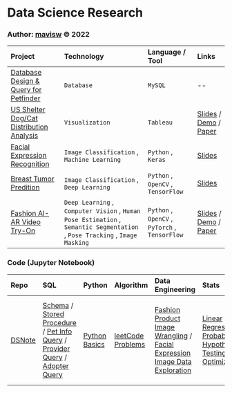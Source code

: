 # Data Science Research
### Author: [mavisw](https://github.com/mavisw) &copy; 2022


|    Project   |   Technology  |   Language / Tool  |        Links       |
|:-------------| :------------ | :----------------  | :----------------  |
| [Database Design & Query for Petfinder](https://github.com/mavis-wang/Petfinder-Database-Design) | `Database` | `MySQL` | -- |
| [US Shelter Dog/Cat Distribution Analysis](https://github.com/mavis-wang/US-Animal-Shelter-Overcrowding-Geo-Analysis) | `Visualization` | `Tableau` | [Slides](https://docs.google.com/presentation/d/1ztvoWKKZVsUheLe6urNnDhgU-r4WxpO5TIHfdwet1go/present?usp=sharing) / [Demo](https://public.tableau.com/views/2020USShelterAnimalIntakeDistribution/StoryIntakes?:language=en-US&:display_count=n&:origin=viz_share_link) / [Paper](https://drive.google.com/file/d/1U1IgSvrPaZtgYW8EHAGIstILcexSUzm-/view?usp=sharing)|
| [Facial Expression Recognition](https://github.com/mavis-wang/Facial-Expression-Recognition-Classification) | `Image Classification` , `Machine Learning` | `Python` , `Keras` | [Slides](https://github.com/mavis-wang/Facial-Expression-Recognition-Classification/blob/main/T2_Facial_Expression%20Recognition_Results.pdf)|
| [Breast Tumor Predition](https://github.com/mavis-wang/Breast-Tumor-Classification-on-PCam) | `Image Classification` , `Deep Learning` | `Python` , `OpenCV` , `TensorFlow` | [Slides](https://github.com/mavis-wang/Breast-Tumor-Classification-on-PCam/blob/main/PCam_slides.pdf)|
| [Fashion AI-AR Video Try-On](https://github.com/SJSUMS/SMART-MIRROR-FASHION-AI_SMFAI) | `Deep Learning` , `Computer Vision` , `Human Pose Estimation` , `Semantic Segmentation` , `Pose Tracking` , `Image Masking` | `Python` , `OpenCV` , `PyTorch` , `TensorFlow` | [Slides](https://docs.google.com/presentation/d/1E7Yp80WgeTmb1xrBq-GbTdtRsQMCSD1jUvzFqo3Tu9I/present?usp=sharing) / [Demo](https://www.youtube.com/watch?v=6Am-NE1LYes) / [Paper](https://drive.google.com/file/d/1AnocCvgEmQP2fdZu_HuTD_Mg2Pc4YmuU/view?usp=sharing)|


### Code (Jupyter Notebook)

|      Repo    |     SQL    |      Python     |     Algorithm     |  Data Engineering | Stats | ML/DL  |
|:-------------| :--------- | :------------  | :---------------  | :--------  | :--------  | :--------  |
|  [DSNote](https://github.com/mavis-wang/DSNotes) | [Schema](https://github.com/mavis-wang/DSNotes/blob/main/demo/DB_schema.sql) / [Stored Procedure](https://github.com/mavis-wang/DSNotes/blob/main/demo/DB_stored_procedure.sql) / [Pet Info Query](https://github.com/mavis-wang/DSNotes/blob/main/demo/DB_pet_Queries.sql) / [Provider Query](https://github.com/mavis-wang/DSNotes/blob/main/demo/DB_Provider_Queries.sql) / [Adopter Query](https://github.com/mavis-wang/DSNotes/blob/main/demo/DB_adopter_Queries.sql) | [Python Basics](https://github.com/mavis-wang/DSNotes/tree/main/01%20Basics) | [leetCode Problems](https://github.com/mavis-wang/DSNotes/tree/main/leetCode_problems) | [Fashion Product Image Wrangling](https://github.com/mavis-wang/DSNotes/blob/main/demo/dataEng_FashionProductItem.ipynb) / [Facial Expression Image Data Exploration](FER_dataPrep.ipynb) | [Linear Regression](https://github.com/mavis-wang/DSNotes/blob/main/demo/stats_linearReg.ipynb) / [Probability Hypothesis Testing](https://github.com/mavis-wang/DSNotes/blob/main/demo/stats_prob_hypo.ipynb) / [Optimization](https://github.com/mavis-wang/DSNotes/blob/main/demo/stats_optimization.ipynb) | [Human Pose Detaction](https://github.com/mavis-wang/DSNotes/blob/main/demo/Human_Pose_Detection_DL.ipynb) / [Facial Expression Recognition](https://github.com/mavis-wang/DSNotes/blob/main/demo/FER_Ensemble_DL.ipynb) / [Breast Cancer Prediction (big data)](https://github.com/mavis-wang/DSNotes/blob/main/demo/Breast_Cancer_Prediction_DL.ipynb)|
